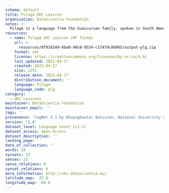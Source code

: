 ```yaml
---
schema: default
title: Pilagá UKC Lexicon
organization: DataScientia Foundation
notes: >-
  Pilagá is a language from the Guaicuruan family, spoken in South America. The UKC Lexicon of Pilagá is represented as a lexico-semantic network. It consists of words, word senses, synsets, as well as sense-level and synset-level relationships.
resources:
  - name: Pilagá UKC Lexicon LMF format
    url: >-
      resources/8f918249-6ba8-40c0-9534-c1f479c0d965/output-plg.zip
    format: xml
    license: https://creativecommons.org/licenses/by-nc-sa/4.0/
    last_updated: 2023-04-17
    created: 2023-04-17
    size: 2251
    release_date: 2023-04-17
    distribution_document: ''
    language: Pilagá
    language_code: plg
category:
  - UKC Lexicons
maintainer: DataScientia Foundation
maintainer_email: ''
tags: ''
provenance: 'CogNet 2.1 by Khuyagbaatar Batsuren, National University of Mongolia (http://cognet.ukc.disi.unitn.it); Native Languages of the Americas 2021.11. by Laura Redish and Orrin Lewis (http://www.native-languages.org); Princeton WordNet 2.1 by Princeton University (https://wordnet.princeton.edu)'
version: '1.0'
dataset_level: Language Level (L1-2)
dataset_access: Open Access
dataset_description: ''
landing_page: ''
date_of_collection: ''
words: 18
synsets: 23
senses: 23
sense_relations: 0
synset_relations: 0
more_information: http://ukc.datascientia.eu/
latitude_map: -25.0
longitude_map: -60.0
---
```

